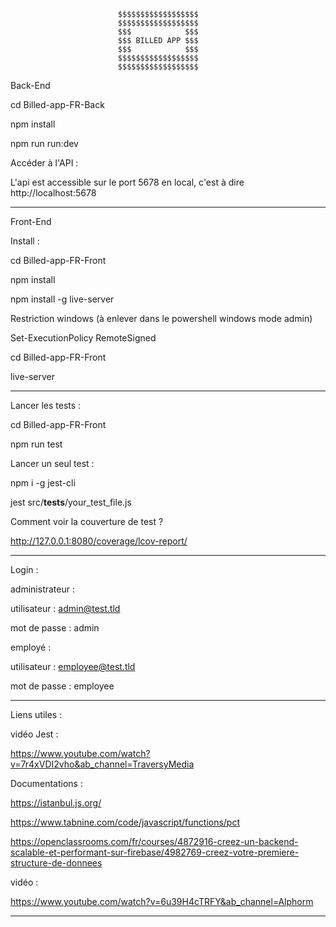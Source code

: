 							$$$$$$$$$$$$$$$$$$
							$$$$$$$$$$$$$$$$$$
							$$$            $$$
							$$$ BILLED APP $$$
							$$$            $$$
							$$$$$$$$$$$$$$$$$$
							$$$$$$$$$$$$$$$$$$


Back-End 


cd Billed-app-FR-Back

npm install

npm run run:dev

Accéder à l'API :

L'api est accessible sur le port 5678 en local, c'est à dire http://localhost:5678

**********************************************************************************


Front-End 


Install :

cd Billed-app-FR-Front

npm install

npm install -g live-server



Restriction windows (à enlever dans le powershell windows mode admin)

Set-ExecutionPolicy RemoteSigned


cd Billed-app-FR-Front

live-server

**********************************************************************************

Lancer les tests :

cd Billed-app-FR-Front

npm run test


Lancer un seul test :

npm i -g jest-cli

jest src/__tests__/your_test_file.js


Comment voir la couverture de test ?

http://127.0.0.1:8080/coverage/lcov-report/


**********************************************************************************
Login :


administrateur :

utilisateur : admin@test.tld 

mot de passe : admin


employé :

utilisateur : employee@test.tld

mot de passe : employee


**********************************************************************************
Liens utiles :


vidéo Jest :

https://www.youtube.com/watch?v=7r4xVDI2vho&ab_channel=TraversyMedia


Documentations :

https://istanbul.js.org/

https://www.tabnine.com/code/javascript/functions/pct

https://openclassrooms.com/fr/courses/4872916-creez-un-backend-scalable-et-performant-sur-firebase/4982769-creez-votre-premiere-structure-de-donnees


vidéo :

https://www.youtube.com/watch?v=6u39H4cTRFY&ab_channel=Alphorm


**********************************************************************************

